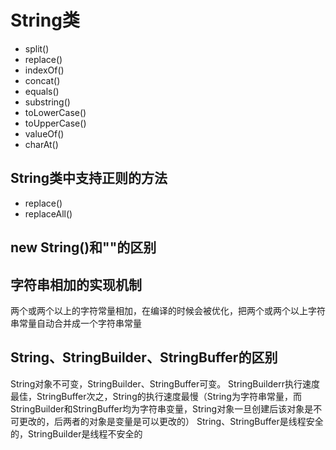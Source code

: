# String类
* split()
* replace()
* indexOf()
* concat()
* equals()
* substring()
* toLowerCase()
* toUpperCase()
* valueOf()
* charAt()

## String类中支持正则的方法
* replace()
* replaceAll()

## new String()和""的区别

## 字符串相加的实现机制
两个或两个以上的字符常量相加，在编译的时候会被优化，把两个或两个以上字符串常量自动合并成一个字符串常量

## String、StringBuilder、StringBuffer的区别
String对象不可变，StringBuilder、StringBuffer可变。
StringBuilderr执行速度最佳，StringBuffer次之，String的执行速度最慢（String为字符串常量，而StringBuilder和StringBuffer均为字符串变量，String对象一旦创建后该对象是不可更改的，后两者的对象是变量是可以更改的）
String、StringBuffer是线程安全的，StringBuilder是线程不安全的



